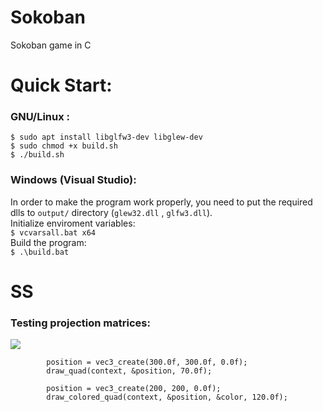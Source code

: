 # Sokoban
Sokoban game in C

# Quick Start:

### GNU/Linux : <br/>
`$ sudo apt install libglfw3-dev libglew-dev` <br/>
`$ sudo chmod +x build.sh` <br/>
`$ ./build.sh` <br/>

### Windows (Visual Studio): <br/>
In order to make the program work properly, you need to put the required dlls to `output/` directory (`glew32.dll` , `glfw3.dll`). <br/>
Initialize enviroment variables: <br/>
`$ vcvarsall.bat x64` <br/>
Build the program: <br/>
`$ .\build.bat`

# SS
### Testing projection matrices:
![](https://i.imgur.com/kat0UEA.png)

```
        position = vec3_create(300.0f, 300.0f, 0.0f);
        draw_quad(context, &position, 70.0f);

		position = vec3_create(200, 200, 0.0f);
        draw_colored_quad(context, &position, &color, 120.0f);

```